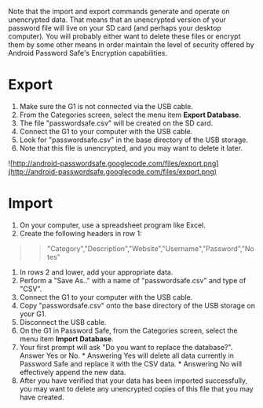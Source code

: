 Note that the import and export commands generate and operate on unencrypted data.  That means that an unencrypted version of your password file will live on your SD card (and perhaps your desktop computer).  You will probably either want to delete these files or encrypt them by some other means in order maintain the level of security offered by Android Password Safe's Encryption capabilities.

# Export #

  1. Make sure the G1 is not connected via the USB cable.
  1. From the Categories screen, select the menu item **Export Database**.
  1. The file "passwordsafe.csv" will be created on the SD card.
  1. Connect the G1 to your computer with the USB cable.
  1. Look for "passwordsafe.csv" in the base directory of the USB storage.
  1. Note that this file is unencrypted, and you may want to delete it later.

![http://android-passwordsafe.googlecode.com/files/export.png](http://android-passwordsafe.googlecode.com/files/export.png)

# Import #

  1. On your computer, use a spreadsheet program like Excel.
  1. Create the following headers in row 1:
> > "Category","Description","Website","Username","Password","Notes"
  1. In rows 2 and lower, add your appropriate data.
  1. Perform a "Save As.." with a name of "passwordsafe.csv" and type of "CSV".
  1. Connect the G1 to your computer with the USB cable.
  1. Copy "passwordsafe.csv" onto the base directory of the USB storage on your G1.
  1. Disconnect the USB cable.
  1. On the G1 in Password Safe, from the Categories screen, select the menu item **Import Database**.
  1. Your first prompt will ask "Do you want to replace the database?".  Answer Yes or No.
    * Answering Yes will delete all data currently in Password Safe and replace it with the CSV data.
    * Answering No will effectively append the new data.
  1. After you have verified that your data has been imported successfully, you may want to delete any unencrypted copies of this file that you may have created.